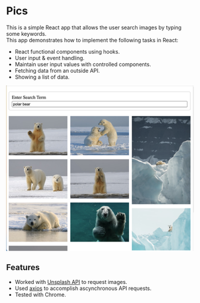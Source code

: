 # Pics

This is a simple React app that allows the user search images by typing some keywords.<br />
This app demonstrates how to implement the following tasks in React:
* React functional components using hooks.
* User input & event handling.
* Maintain user input values with controlled components.
* Fetching data from an outside API.
* Showing a list of data.

<img src="https://github.com/qianhuiwei/pics-react-hooks/blob/main/pageDemo.png" width="700"/>


## Features
* Worked with [Unsplash API](https://unsplash.com) to request images.
* Used [axios](https://axios-http.com/docs/intro) to accomplish ascynchronous API requests.
* Tested with Chrome.
